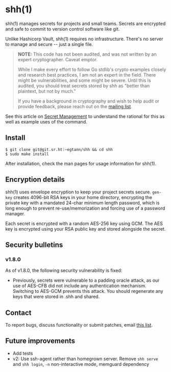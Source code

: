# shh(1)

shh(1) manages secrets for projects and small teams. Secrets are encrypted and
safe to commit to version control software like git.

Unlike Hashicorp Vault, shh(1) requires no infrastructure. There's no server to
manage and secure -- just a single file.

> **NOTE:** This code has not been audited, and was not written by an expert
> cryptographer. Caveat emptor.
>
> While I make every effort to follow Go stdlib's crypto examples closely and
> research best practices, I am not an expert in the field. There might be
> vulnerabilities, and some might be severe. Until this is audited, you should
> treat secrets stored by shh as "better than plaintext, but not by much."
>
> If you have a background in cryptography and wish to help audit or provide
> feedback, please reach out on the [mailing
> list](mailto:~egtann/shh@lists.sr.ht).

See this article on [Secret
Management](https://www.egt.run/~egtann/better-secret-management) to understand
the rational for this as well as example uses of the command.

## Install

```
$ git clone git@git.sr.ht:~egtann/shh && cd shh
$ sudo make install
```

After installation, check the man pages for usage information for shh(1).

## Encryption details

shh(1) uses envelope encryption to keep your project secrets secure. `gen-key`
creates 4096-bit RSA keys in your home directory, encrypting the private key
with a mandated 24-char minimum length password, which is long enough to
prevent re-use/memorization and forcing use of a password manager.

Each secret is encrypted with a random AES-256 key using GCM. The AES key is
encrypted using your RSA public key and stored alongside the secret.

## Security bulletins

### v1.8.0

As of v1.8.0, the following security vulnerability is fixed:

- Previously, secrets were vulnerable to a padding oracle attack, as our use of
  AES-CFB did not include any authentication mechanism. Switching to AES-GCM
  prevents this attack. You should regenerate any keys that were stored in .shh
  and shared.

## Contact

To report bugs, discuss functionality or submit patches, email [this
list](mailto:~egtann/all@lists.sr.ht).

## Future improvements

- Add tests
- v2: Use ssh-agent rather than homegrown server. Remove `shh serve` and `shh
  login`, `-n` non-interactive mode, memguard dependency
